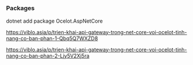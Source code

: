 #


##

### Packages
dotnet add package Ocelot.AspNetCore



https://viblo.asia/p/trien-khai-api-gateway-trong-net-core-voi-ocelot-tinh-nang-co-ban-phan-1-Qbq5Q7WXZD8


https://viblo.asia/p/trien-khai-api-gateway-trong-net-core-voi-ocelot-tinh-nang-co-ban-phan-2-Ljy5V2Xj5ra